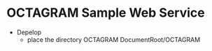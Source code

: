 OCTAGRAM Sample Web Service
======
* Depelop
    * place the directory OCTAGRAM DocumentRoot/OCTAGRAM
